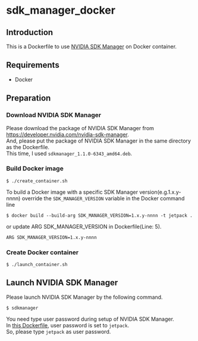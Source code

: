 # sdk_manager_docker

## Introduction
This is a Dockerfile to use [NVIDIA SDK Manager](https://docs.nvidia.com/sdk-manager/) on Docker container.

## Requirements
* Docker

## Preparation
### Download NVIDIA SDK Manager
Please download the package of NVIDIA SDK Manager from <https://developer.nvidia.com/nvidia-sdk-manager>.  
And, please put the package of NVIDIA SDK Manager in the same directory as the Dockerfile.  
This time, I used `sdkmanager_1.1.0-6343_amd64.deb`.

### Build Docker image
```
$ ./create_container.sh
```

To build a Docker image with a specific SDK Manager version(e.g.1.x.y-nnnn) override the ``SDK_MANAGER_VERSION`` variable in the Docker command line

```
$ docker build --build-arg SDK_MANAGER_VERSION=1.x.y-nnnn -t jetpack .
```

or update ARG SDK_MANAGER_VERSION in Dockerfile(Line: 5).
```
ARG SDK_MANAGER_VERSION=1.x.y-nnnn
```


### Create Docker container
```
$ ./launch_container.sh
```

## Launch NVIDIA SDK Manager
Please launch NVIDIA SDK Manager by the following command.

```
$ sdkmanager
```

You need type user password during setup of NVIDIA SDK Manager.  
In [this Dockerfile](https://github.com/atinfinity/sdk_manager_docker/blob/master/Dockerfile#L75), user password is set to `jetpack`.  
So, please type `jetpack` as user password.
